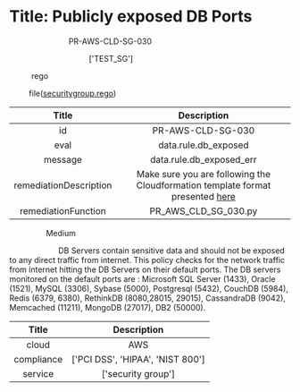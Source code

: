 



# Title: Publicly exposed DB Ports


***<font color="white">Master Test Id:</font>*** PR-AWS-CLD-SG-030

***<font color="white">Master Snapshot Id:</font>*** ['TEST_SG']

***<font color="white">type:</font>*** rego

***<font color="white">rule:</font>*** file([securitygroup.rego])  
  
  
  
  

|Title|Description|
| :---: | :---: |
|id|PR-AWS-CLD-SG-030|
|eval|data.rule.db_exposed|
|message|data.rule.db_exposed_err|
|remediationDescription|Make sure you are following the Cloudformation template format presented <a href='https://docs.aws.amazon.com/AWSCloudFormation/latest/UserGuide/aws-properties-ec2-security-group.html' target='_blank'>here</a>|
|remediationFunction|PR_AWS_CLD_SG_030.py|


***<font color="white">Severity:</font>*** Medium

***<font color="white">Description:</font>*** DB Servers contain sensitive data and should not be exposed to any direct traffic from internet. This policy checks for the network traffic from internet hitting the DB Servers on their default ports. The DB servers monitored on the default ports are : Microsoft SQL Server (1433), Oracle (1521), MySQL (3306), Sybase (5000), Postgresql (5432), CouchDB (5984), Redis (6379, 6380), RethinkDB (8080,28015, 29015), CassandraDB (9042), Memcached (11211), MongoDB (27017), DB2 (50000).  
  
  

|Title|Description|
| :---: | :---: |
|cloud|AWS|
|compliance|['PCI DSS', 'HIPAA', 'NIST 800']|
|service|['security group']|



[securitygroup.rego]: https://github.com/prancer-io/prancer-compliance-test/tree/master/aws/cloud/securitygroup.rego
